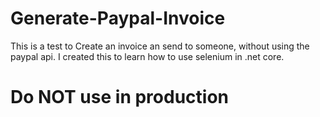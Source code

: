 # Generate-Paypal-Invoice
This is a test to Create an invoice an send to someone, without using the paypal api. 
I created this to learn how to use selenium in .net core. 
# Do NOT use in production 

